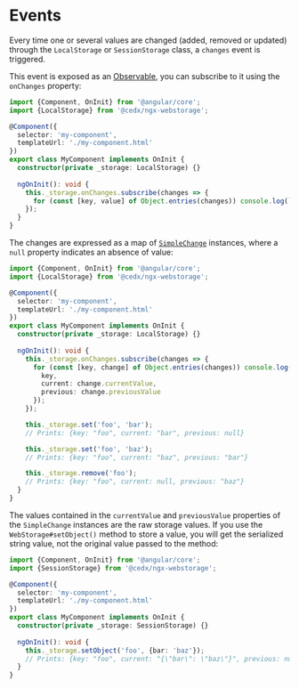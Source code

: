 # Events
Every time one or several values are changed (added, removed or updated) through the `LocalStorage` or `SessionStorage` class, a `changes` event is triggered.

This event is exposed as an [Observable](https://angular.io/guide/observables), you can subscribe to it using the `onChanges` property:

```ts
import {Component, OnInit} from '@angular/core';
import {LocalStorage} from '@cedx/ngx-webstorage';

@Component({
  selector: 'my-component',
  templateUrl: './my-component.html'
})
export class MyComponent implements OnInit {
  constructor(private _storage: LocalStorage) {}
  
  ngOnInit(): void {
    this._storage.onChanges.subscribe(changes => {
      for (const [key, value] of Object.entries(changes)) console.log(`${key}: ${JSON.stringify(value)}`);
    });
  }
}
```

The changes are expressed as a map of [`SimpleChange`](https://angular.io/api/core/SimpleChange) instances, where a `null` property indicates an absence of value:

```ts
import {Component, OnInit} from '@angular/core';
import {LocalStorage} from '@cedx/ngx-webstorage';

@Component({
  selector: 'my-component',
  templateUrl: './my-component.html'
})
export class MyComponent implements OnInit {
  constructor(private _storage: LocalStorage) {}
  
  ngOnInit(): void {
    this._storage.onChanges.subscribe(changes => {
      for (const [key, change] of Object.entries(changes)) console.log({
        key,
        current: change.currentValue,
        previous: change.previousValue
      });
    });

    this._storage.set('foo', 'bar');
    // Prints: {key: "foo", current: "bar", previous: null}

    this._storage.set('foo', 'baz');
    // Prints: {key: "foo", current: "baz", previous: "bar"}

    this._storage.remove('foo');
    // Prints: {key: "foo", current: null, previous: "baz"}
  }
}
```

The values contained in the `currentValue` and `previousValue` properties of the `SimpleChange` instances are the raw storage values. If you use the `WebStorage#setObject()` method to store a value, you will get the serialized string value, not the original value passed to the method:

```ts
import {Component, OnInit} from '@angular/core';
import {SessionStorage} from '@cedx/ngx-webstorage';

@Component({
  selector: 'my-component',
  templateUrl: './my-component.html'
})
export class MyComponent implements OnInit {
  constructor(private _storage: SessionStorage) {}
  
  ngOnInit(): void {
    this._storage.setObject('foo', {bar: 'baz'});
    // Prints: {key: "foo", current: "{\"bar\": \"baz\"}", previous: null}
  }
}
```
